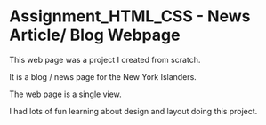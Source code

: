 # Assignment_HTML_CSS - News Article/ Blog Webpage

This web page was a project I created from scratch.
  
It is a blog / news page for the New York Islanders.
  
The web page is a single view.
  
I had lots of fun learning about design and layout doing this project.
